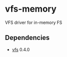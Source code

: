 # vfs-memory
VFS driver for in-memory FS

## Dependencies
- [vfs](https://github.com/falltergeist/vfs) 0.4.0